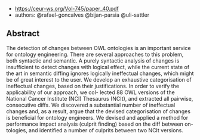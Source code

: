 
- https://ceur-ws.org/Vol-745/paper_40.pdf
- authors: @rafael-goncalves @bijan-parsia @uli-sattler

## Abstract

The detection of changes between OWL ontologies is an important service for ontology engineering. There are several approaches to this problem, both syntactic and semantic. A purely syntactic analysis of changes is insufficient to detect changes with logical effect, while the current state of the art in semantic diffing ignores logically ineffectual changes, which might be of great interest to the user. We develop an exhaustive categorisation of ineffectual changes, based on their justifications. In order to verify the applicability of our approach, we col- lected 88 OWL versions of the National Cancer Institute (NCI) Thesaurus (NCIt), and extracted all pairwise, consecutive diffs. We discovered a substantial number of ineffectual changes and, as a result, argue that the devised categorisation of changes is beneficial for ontology engineers. We devised and applied a method for performance impact analysis (culprit finding) based on the diff between on- tologies, and identified a number of culprits between two NCIt versions.

